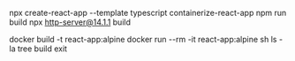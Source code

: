 npx create-react-app --template typescript containerize-react-app
npm run build
npx http-server@14.1.1 build


docker build -t react-app:alpine
docker run --rm -it react-app:alpine sh
    ls -la
    tree build
    exit
